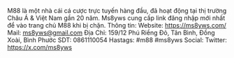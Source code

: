 M88 là một nhà cái cá cược trực tuyến hàng đầu, đã hoạt động tại thị trường Châu Á & Việt Nam gần 20 năm. Ms8yws cung cấp link đăng nhập mới nhất để vào trang chủ M88 khi bị chặn.
Thông tin: 
Website: https://ms8yws.com/  
Mail: ms8yws@gmail.com
Địa Chỉ: 159/12 Phú Riềng Đỏ, Tân Bình, Đồng Xoài, Bình Phước
SDT: 0861110054
Hastags: #m88 #ms8yws
Social: 
Twitter: https://x.com/ms8yws 
